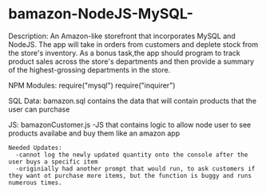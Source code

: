 # bamazon-NodeJS-MySQL-

Description:
  An Amazon-like storefront that incorporates MySQL and NodeJS. The app will take in orders from customers and deplete stock  from the store's inventory. As a bonus task,the app should program to track product sales across the store's departments and then provide a summary of the highest-grossing departments in the store.

NPM Modules: 
  require("mysql")
  require("inquirer")

SQL Data:
  bamazon.sql contains the data that will contain products that the user can purchase

JS:
  bamazonCustomer.js 
    -JS that contains logic to allow node user to see products availabe and buy them like an amazon app
    
    Needed Updates:
      -cannot log the newly updated quantity onto the console after the user buys a specific item
      -originially had another prompt that would run, to ask customers if they want ot purchase more items, but the function is buggy and runs numerous times.

